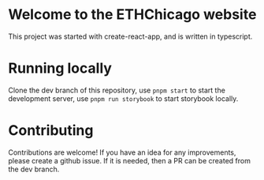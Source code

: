 # Welcome to the ETHChicago website 

This project was started with create-react-app, and is written in typescript. 

# Running locally 

Clone the dev branch of this repository, use `pnpm start` to start the development server,
use `pnpm run storybook` to start storybook locally.


# Contributing 

Contributions are welcome! If you have an idea for any improvements, please create a github issue. If it is needed, 
then a PR can be created from the dev branch. 


